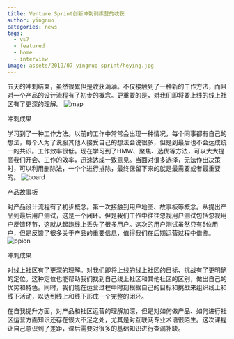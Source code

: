 ```yaml
---
title: Venture Sprint创新冲刺训练营的收获
author: yingnuo
categories: news
tags:
  - vs7
  - featured
  - home
  - interview
image: assets/2019/07-yingnuo-sprint/heying.jpg
---
```

五天的冲刺结束，虽然很累但是收获满满。不仅接触到了一种新的工作方法，而且对一个产品的设计流程有了初步的概念。更重要的是，对我们即将要上线的线上社区有了更深的理解。
![map](/assets/2019/07-yingnuo-sprint/1-map.jpg)

冲刺成果

学习到了一种工作方法。以前的工作中常常会出现一种情况，每个同事都有自己的想法，每个人为了说服其他人接受自己的想法会说很多，但是到最后也不会达成统一的共识。工作效率很低。现在学习到了HMW、聚焦、选优等方法，可以大大提高我们开会、工作的效率，迅速达成一致意见。当面对很多选择，无法作出决策时，可以利用删除法，一个个进行排除，最终保留下来的就是最需要或者最重要的。
![board](/assets/2019/07-yingnuo-sprint/2-board.jpg)

产品故事板

对产品设计流程有了初步概念。第一次接触到用户地图、故事板等概念。从提出产品到最后用户测试，这是一个闭环。但是我们工作中往往忽视用户测试包括忽视用户反馈环节，这就从起跑线上丢失了很多用户。这次的用户测试虽然只有5位用户，但是反馈了很多关于产品的重要信息，值得我们在后期运营过程中借鉴。
![opion](/assets/2019/07-yingnuo-sprint/3-opion.jpg)

冲刺成果

对线上社区有了更深的理解。对我们即将上线的线上社区的目标、挑战有了更明确的定位。这种定位也能帮助我们找到自己线上社区和其他社区的区别，做出自己的优势和特色。同时，我们能在运营过程中时刻根据自己的目标和挑战来组织线上和线下活动，以达到线上和线下形成一个完整的闭环。

在自我提升方面，对产品和社区运营的理解加深，但是对如何做产品、如何进行社区运营方面知识还存在很大不足之处，尤其是对互联网专业术语很陌生。这次课程让自己意识到了差距，课后需要对很多的基础知识进行查漏补缺。
